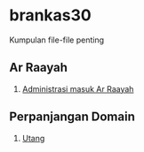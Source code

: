 # brankas30

Kumpulan file-file penting

## Ar Raayah

1. [Administrasi masuk Ar Raayah](https://www.dropbox.com/s/eop5k0y4urzpo7v/Administrasi%20masuk%20Ar%20Raayah.zip?dl=0)

## Perpanjangan Domain

1. [Utang](https://www.dropbox.com/s/ig20shx0xnvs3ec/utang.zip?dl=0)
